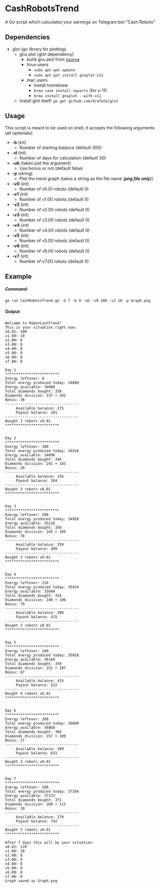 # CashRobotsTrend
A Go script which calculates your earnings on Telegram bot "Cash Robots"

## Dependencies
- glot (go library for plotting)
    - gnu plot (glot dependency)
        - build gnu plot from [source](https://sourceforge.net/projects/gnuplot/files/gnuplot/)
        - linux users
           -  ```sudo apt-get update```
           -  ```sudo apt-get install gnuplot-x11``` 
        - mac users
           -  install homebrew
           -  ```brew cask install xquartz``` (for x-11)
           -  ```brew install gnuplot --with-x11```
    - Install glot itself: ```go get github.com/Arafatk/glot``` 
## Usage
This script is meant to be used on shell, it accepts the following arguments (all optionals):
- **-b** (int)
    -	Number of starting balance (default 300)
- **-d** (int)
    - Number of days for calculation (default 30)
- **-ub** (takes just the argument)
    -	Use bonus or not (default false)
- **-p** (string)
    -	Plot the trend graph (takes a string as the file name (**_png file only_**))
- **-v0** (int)
    -	Number of v0.01 robots (default 0)
- **-v1** (int)
    -	Number of v1.00 robots (default 0)
- -**v2** (int)
    -	Number of v2.00 robots (default 0)
- **-v3** (int)
    -	Number of v3.00 robots (default 0)
- **-v4** (int)
    -	Number of v4.00 robots (default 0)
- **-v5** (int)
    -	Number of v5.00 robots (default 0)
- **-v6** (int)
    -	Number of v6.00 robots (default 0)
- **-v7** (int)
    -	Number of v7.00 robots (default 0)
## Example
##### Command:
```go run CashRobotsTrend.go -d 7 -b 0 -ub -v0 100 -v1 10 -p Graph.png```
##### Output:
```
Welcome to RobotCashTrend!
This is your situation right now:
v0.01: 100
v1.00: 10
v2.00: 0
v3.00: 0
v4.00: 0
v5.00: 0
v6.00: 0
v7.00: 0

Day 1
*************************
Energy leftover: 0
Total energy produced today: 34080
Energy available: 34080
Total diamonds bought: 338
Diamonds division: 237 + 101
Bonus: 38
----------------------------------
     Available balance: 275
     Payout balance: 101
----------------------------------
Bought 2 robots v0.01
*************************


Day 2
*************************
Energy leftover: 280
Total energy produced today: 34416
Energy available: 34696
Total diamonds bought: 344
Diamonds division: 241 + 103
Bonus: 20
----------------------------------
     Available balance: 336
     Payout balance: 204
----------------------------------
Bought 3 robots v0.01
*************************


Day 3
*************************
Energy leftover: 296
Total energy produced today: 34920
Energy available: 35216
Total diamonds bought: 350
Diamonds division: 245 + 105
Bonus: 78
----------------------------------
     Available balance: 359
     Payout balance: 309
----------------------------------
Bought 3 robots v0.01
*************************


Day 4
*************************
Energy leftover: 216
Total energy produced today: 35424
Energy available: 35640
Total diamonds bought: 354
Diamonds division: 248 + 106
Bonus: 79
----------------------------------
     Available balance: 386
     Payout balance: 415
----------------------------------
Bought 3 robots v0.01
*************************


Day 5
*************************
Energy leftover: 240
Total energy produced today: 35928
Energy available: 36168
Total diamonds bought: 359
Diamonds division: 252 + 107
Bonus: 87
----------------------------------
     Available balance: 425
     Payout balance: 522
----------------------------------
Bought 4 robots v0.01
*************************


Day 6
*************************
Energy leftover: 268
Total energy produced today: 36600
Energy available: 36868
Total diamonds bought: 366
Diamonds division: 257 + 109
Bonus: 27
----------------------------------
     Available balance: 309
     Payout balance: 631
----------------------------------
Bought 3 robots v0.01
*************************


Day 7
*************************
Energy leftover: 268
Total energy produced today: 37104
Energy available: 37372
Total diamonds bought: 371
Diamonds division: 260 + 111
Bonus: 10
----------------------------------
     Available balance: 279
     Payout balance: 742
----------------------------------
Bought 2 robots v0.01
*************************

After 7 days this will be your situation:
v0.01: 120
v1.00: 10
v2.00: 0
v3.00: 0
v4.00: 0
v5.00: 0
v6.00: 0
v7.00: 0
Graph saved as Graph.png
```
